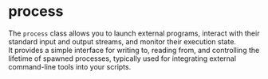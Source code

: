 # process
The `process` class allows you to launch external programs, interact with their standard input and output streams, and monitor their execution state.  
It provides a simple interface for writing to, reading from, and controlling the lifetime of spawned processes, typically used for integrating external command-line tools into your scripts.
